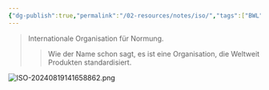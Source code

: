 ```yaml
---
{"dg-publish":true,"permalink":"/02-resources/notes/iso/","tags":["BWL","ISO"],"noteIcon":"","updated":"2025-07-12T13:31:41.000+02:00"}
---
```


>Internationale Organisation für Normung.
>>Wie der Name schon sagt, es ist eine Organisation, die Weltweit Produkten standardisiert.

![ISO-20240819141658862.png](/img/user/02%20-%20RESOURCES/Files/IMG/ISO-20240819141658862.png)